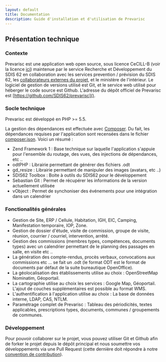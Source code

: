 ```yaml
---
layout: default
title: Documentation
description: Guide d'installation et d'utilisation de Prevarisc
---
```


## Présentation technique

### Contexte

Prevarisc est une application web open source, sous licence CeCILL-B (voir la licence [ici](https://github.com/SDIS62/prevarisc/blob/2.x/LICENSE.md)) maintenue par le service Recherche et Développement du SDIS 62 en collaboration avec les services prevention / prévision du SDIS 62, les [collaborateurs externes du projet](https://github.com/SDIS62/prevarisc/graphs/contributors), et le ministère de l'intérieur.
Le logiciel de gestion de versions utilisé est Git, et le service web utilisé pour héberger le code source est Github. L'adresse du dépôt officiel de Prevarisc est [https://github.com/SDIS62/prevarisc]().

### Socle technique

Prevarisc est développé en PHP >= 5.5.

La gestion des dépendances est effectuée avec [Composer](https://getcomposer.org). Du fait, les dépendances requises par l'application sont recensées dans le fichier [composer.json](https://github.com/SDIS62/prevarisc/blob/2.x/composer.json). Voici un résumé :

* Zend Framework 1 : Base technique sur laquelle l'application s'appuie pour l'ensemble du routage, des vues, des injections de dépendances, etc ..
* odtPHP : Librairie permettant de générer des fichiers .odt
* gd_resize : Librairie permettant de manipuler des images (avatars, etc ..)
* SDIS62 Toolbox : Boite à outils du SDIS62 pour le développement
* Sebastian Git : Permet de récupérer les informations de la version actuellement utilisée
* vObject : Permet de synchoniser des événements pour une intégration dans un calendrier

### Fonctionalités générales

* Gestion de Site, ERP / Cellule, Habitation, IGH, EIC, Camping, Manifestation temporaire, IOP, Zone.
* Gestion de dossier d'étude, visite de commission, groupe de visite, réunion, courrier / courriel, intervention, arrêté.
* Gestion des commissions (membres types, compétences, documents types) avec un calendrier permettant de le planning des passages en salle, en visite etc ..
* La génération des compte-rendus, procès verbaux, convocations aux commissions etc ... se fait un .odt (le format ODT est le format de documents par défaut de la suite bureautique OpenOffice).
* La géolocalisation des établissements utilise au choix : OpenStreetMap Nominatim, Géoportail.
* La cartographie utilise au choix les services : Google Map, Géoportail. L'ajout de couches supplémentaires est possible au format WMS.
* L'authentification à l'application utilise au choix : La base de données interne, LDAP, CAS, NTLM.
* Paramétrage complet de Prevarisc : Tableau des périodicités, textes applicables, prescriptions types, documents, communes / groupements de communes.

### Développement

Pour pouvoir collaborer sur le projet, vous pouvez utiliser Git et Github afin de forker le projet depuis le dépôt principal et nous soumettre vos développements via une Pull Request (cette dernière doit répondre à notre [convention de contribution](https://github.com/SDIS62/prevarisc/blob/2.x/.github/CONTRIBUTING.md)).
